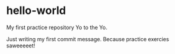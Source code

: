 # hello-world
My first practice repository
Yo to the Yo.

Just writing my first commit message. Because practice exercies saweeeeet!
